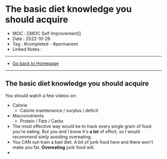 # The basic diet knowledge you should acquire
- MOC : [[MOC Self Improvement]]
- Date : 2022-10-26
- Tag : #completed - #permanent 
- Linked Notes : 
-------------------
- [Go back to Homepage](https://misudashi.ga/)
-----

## The basic diet knowledge you should acquire

You should watch a few videos on:
- Calorie
	- Calorie maintenance / surplus / deficit
- Macronutrients
	- Protein / Fats / Carbs
- The most effective way would be to track every single gram of food you're eating. But you and I know it's **a lot** of effort, so I would recommend simly avoiding overeating. 
- You CAN out-train a bad diet. A bit of junk food here and there won't make you fat. **Overeating** junk food will.
- 